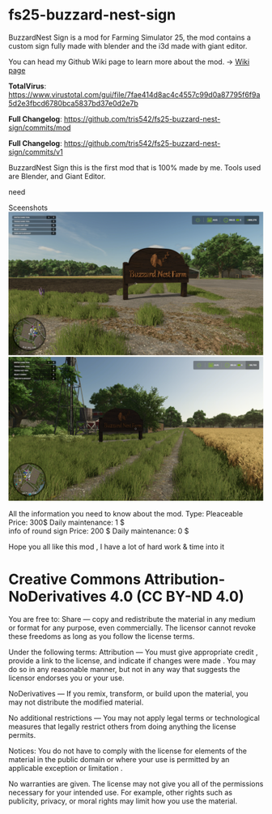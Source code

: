 # fs25-buzzard-nest-sign
BuzzardNest Sign is a mod for Farming Simulator 25, the mod contains a custom sign fully made with blender and the i3d made with giant editor.

You can head my Github Wiki page to learn more about the mod. -> [Wiki page](https://github.com/CaptainSp33dy/fs25-buzzard-nest-sign/wiki)


**TotalVirus**: https://www.virustotal.com/gui/file/7fae414d8ac4c4557c99d0a87795f6f9a5d2e3fbcd6780bca5837bd37e0d2e7b

**Full Changelog**: https://github.com/tris542/fs25-buzzard-nest-sign/commits/mod

**Full Changelog**: https://github.com/tris542/fs25-buzzard-nest-sign/commits/v1

BuzzardNest Sign this is the first mod that is 100% made by me. Tools used are Blender, and Giant Editor.

need 


Sceenshots
![Screenshot 1](https://github.com/CaptainSp33dy/fs25-buzzard-nest-sign/blob/a8da5881da903bffefba1693f5b8afd4c6e7fce4/images/Screenshot%202025-01-18%20185131.png)
![Screenshot 2](https://github.com/CaptainSp33dy/fs25-buzzard-nest-sign/blob/a8da5881da903bffefba1693f5b8afd4c6e7fce4/images/Screenshot%202025-01-18%20185843.png)

All the information you need to know about the mod. 
Type: Pleaceable
Price: 300$ 
Daily maintenance: 1 $  
info of round sign Price: 200 $ 
Daily maintenance: 0 $  


Hope you all like this mod , I have a lot of hard work &amp; time into it


# Creative Commons Attribution-NoDerivatives 4.0 (CC BY-ND 4.0)

You are free to:
Share — copy and redistribute the material in any medium or format for any purpose, even commercially.
The licensor cannot revoke these freedoms as long as you follow the license terms.

Under the following terms:
Attribution — You must give appropriate credit , provide a link to the license, and indicate if changes were made . You may do so in any reasonable manner, but not in any way that suggests the licensor endorses you or your use.

NoDerivatives — If you remix, transform, or build upon the material, you may not distribute the modified material.

No additional restrictions — You may not apply legal terms or technological measures that legally restrict others from doing anything the license permits.

Notices:
You do not have to comply with the license for elements of the material in the public domain or where your use is permitted by an applicable exception or limitation .

No warranties are given. The license may not give you all of the permissions necessary for your intended use. For example, other rights such as publicity, privacy, or moral rights may limit how you use the material.
